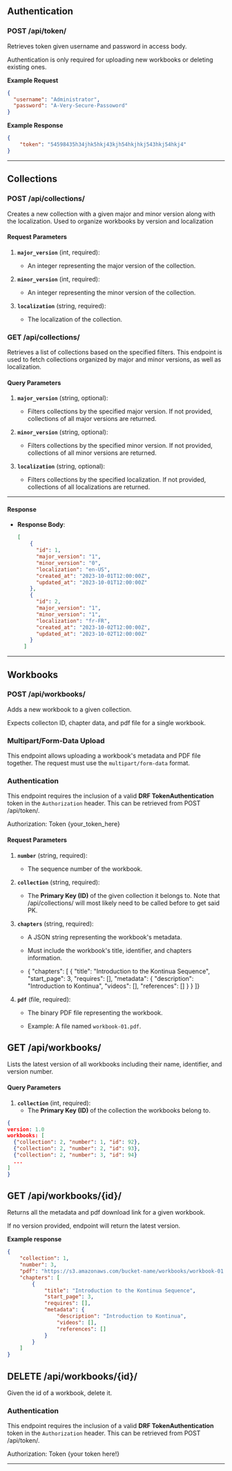 

## Authentication


### POST /api/token/
Retrieves token given username and password in access body.

Authentication is only required for uploading new workbooks or deleting existing ones.

**Example Request**

``` json
{
  "username": "Administrator",
  "password": "A-Very-Secure-Passoword"
}
 ```

**Example Response**

``` json
{
    "token": "54598435h34jhk5hkj43kjh54hkjhkj543hkj54hkj4"
}
 ```
---

## Collections

### POST /api/collections/

Creates a new collection with a given major and minor version along with the localization.
Used to organize workbooks by version and localization

#### **Request Parameters**
1. **`major_version`** (int, required):
   - An integer representing the major version of the collection.

2. **`minor_version`** (int, required):
   - An integer representing the minor version of the collection.

3. **`localization`** (string, required):
   - The localization of the collection.

### **GET /api/collections/**
Retrieves a list of collections based on the specified filters. This endpoint is used to fetch collections organized by major and minor versions, as well as localization.

#### **Query Parameters**
1. **`major_version`** (string, optional):
   - Filters collections by the specified major version. If not provided, collections of all major versions are returned.

2. **`minor_version`** (string, optional):
   - Filters collections by the specified minor version. If not provided, collections of all minor versions are returned.

3. **`localization`** (string, optional):
   - Filters collections by the specified localization. If not provided, collections of all localizations are returned.
---

#### **Response**

- **Response Body**:
  ```json
  [
      {
        "id": 1,
        "major_version": "1",
        "minor_version": "0",
        "localization": "en-US",
        "created_at": "2023-10-01T12:00:00Z",
        "updated_at": "2023-10-01T12:00:00Z"
      },
      {
        "id": 2,
        "major_version": "1",
        "minor_version": "1",
        "localization": "fr-FR",
        "created_at": "2023-10-02T12:00:00Z",
        "updated_at": "2023-10-02T12:00:00Z"
      }
    ]


---

## Workbooks


### POST /api/workbooks/

Adds a new workbook to a given collection.

Expects collecton ID, chapter data, and pdf file for a single workbook.

### **Multipart/Form-Data Upload**

This endpoint allows uploading a workbook's metadata and PDF file together. The request must use the `multipart/form-data` format.

### **Authentication**

This endpoint requires the inclusion of a valid **DRF TokenAuthentication** token in the `Authorization` header. This can be retrieved from POST /api/token/.

Authorization: Token {your_token_here}

#### **Request Parameters**

1. **`number`** (string, required):
   - The sequence number of the workbook.

2. **`collection`** (string, required):
   - The **Primary Key (ID)** of the given collection it belongs to. Note that /api/collections/ will most likely need to be called before to get said PK.

3. **`chapters`** (string, required):
    
    - A JSON string representing the workbook's metadata.
        
    - Must include the workbook's title, identifier, and chapters information.
        
    - { "chapters": \[ { "title": "Introduction to the Kontinua Sequence", "start_page": 3, "requires": \[\], "metadata": { "description": "Introduction to Kontinua", "videos": \[\], "references": \[\] } } \]}
        
4. **`pdf`** (file, required):
    
    - The binary PDF file representing the workbook.
        
    - Example: A file named `workbook-01.pdf`.
        

## GET /api/workbooks/
Lists the latest version of all workbooks including their name, identifier, and version number.

#### **Query Parameters**
1. **`collection`** (int, required):
   - The **Primary Key (ID)** of the collection the workbooks belong to.

``` json
{
version: 1.0
workbooks: [
  {"collection": 2, "number": 1, "id": 92},
  {"collection": 2, "number": 2, "id": 93},
  {"collection": 2, "number": 3, "id": 94}
  ...
]
}

 ```

## GET /api/workbooks/{id}/

Returns all the metadata and pdf download link for a given workbook.

If no version provided, endpoint will return the latest version.

**Example response**

``` json
{
    "collection": 1,
    "number": 3,
    "pdf": "https://s3.amazonaws.com/bucket-name/workbooks/workbook-01.pdf",
    "chapters": [
        {
            "title": "Introduction to the Kontinua Sequence",
            "start_page": 3,
            "requires": [],
            "metadata": {
                "description": "Introduction to Kontinua",
                "videos": [],
                "references": []
            }
        }
    ]
}

 ```

## DELETE /api/workbooks/{id}/

Given the id of a workbook, delete it.

### **Authentication**

This endpoint requires the inclusion of a valid **DRF TokenAuthentication** token in the `Authorization` header. This can be retrieved from POST /api/token/.

Authorization: Token {your token here!}

---




